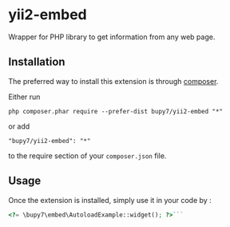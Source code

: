 yii2-embed
==========
Wrapper for PHP library to get information from any web page.

Installation
------------

The preferred way to install this extension is through [composer](http://getcomposer.org/download/).

Either run

```
php composer.phar require --prefer-dist bupy7/yii2-embed "*"
```

or add

```
"bupy7/yii2-embed": "*"
```

to the require section of your `composer.json` file.


Usage
-----

Once the extension is installed, simply use it in your code by  :

```php
<?= \bupy7\embed\AutoloadExample::widget(); ?>```